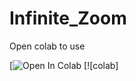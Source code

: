 # Infinite_Zoom

Open colab to use

[![Open In Colab](https://colab.research.google.com/github/CompVis/latent-diffusion/blob/main/scripts/latent_imagenet_diffusion.ipynb) [![colab]
